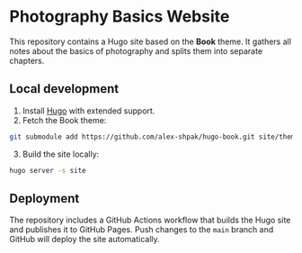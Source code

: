 # Photography Basics Website

This repository contains a Hugo site based on the **Book** theme. It gathers all notes about the basics of photography and splits them into separate chapters.

## Local development

1. Install [Hugo](https://gohugo.io/) with extended support.
2. Fetch the Book theme:

```bash
git submodule add https://github.com/alex-shpak/hugo-book.git site/themes/hugo-book
```

3. Build the site locally:

```bash
hugo server -s site
```

## Deployment

The repository includes a GitHub Actions workflow that builds the Hugo site and publishes it to GitHub Pages. Push changes to the `main` branch and GitHub will deploy the site automatically.
